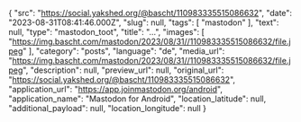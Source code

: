 {
  "src": "https://social.yakshed.org/@bascht/110983335515086632",
  "date": "2023-08-31T08:41:46.000Z",
  "slug": null,
  "tags": [
    "mastodon"
  ],
  "text": null,
  "type": "mastodon_toot",
  "title": "…",
  "images": [
    "https://img.bascht.com/mastodon/2023/08/31//110983335515086632/file.jpeg"
  ],
  "category": "posts",
  "language": "de",
  "media_url": "https://img.bascht.com/mastodon/2023/08/31//110983335515086632/file.jpeg",
  "description": null,
  "preview_url": null,
  "original_url": "https://social.yakshed.org/@bascht/110983335515086632",
  "application_url": "https://app.joinmastodon.org/android",
  "application_name": "Mastodon for Android",
  "location_latitude": null,
  "additional_payload": null,
  "location_longitude": null
}